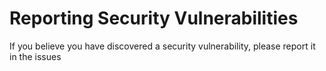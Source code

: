 # Reporting Security Vulnerabilities 

If you believe you have discovered a security vulnerability, please report it in the issues
